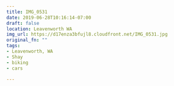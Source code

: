 ```yaml
---
title: IMG_0531
date: 2019-06-28T10:16:14-07:00
draft: false
location: Leavenworth WA
img_url: https://d17enza3bfujl8.cloudfront.net/IMG_0531.jpg
original_fn: ""
tags:
- Leavenworth, WA
- Shay
- biking
- cars

---
```

